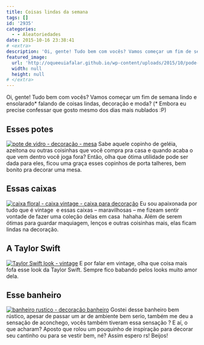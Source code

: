 ```yaml
---
title: Coisas lindas da semana
tags: []
id: '2935'
categories:
  - - Aleatoriedades
date: 2015-10-16 23:38:41
# <extra>
description: 'Oi, gente! Tudo bem com vocês? Vamos começar um fim de semana lindo e ensolarado* falando de coisas lindas, decoração e moda? (* Embora eu precise confessar que gosto mesmo dos dias mais nublados :P) Esses potes Sabe aquele copinho de geléia, azeitona ou outras coisinhas que você compra pra casa e quando acaba o que vem dentro você joga fora? Então, olha que ótima utilidade pode ser dada para eles, ficou uma graça esses copinhos de porta talheres, bem bonito pra decorar uma mesa. Essas caixas Eu sou apaixonada por tudo que é vintage  e essas caixas – maravilhosas – me fizeam sentir vontade de fazer uma coleção delas em casa  hahaha. Além de serem ótimas para guardar maquiagem, lenços e outras coisinhas mais, elas ficam lindas na decoração. A Taylor Swift E por falar em vintage, olha que &hellip;'
featured_image: 
  url: 'http://oqueeuiafalar.github.io/wp-content/uploads/2015/10/pode-te-vidro-decoração-682x1024.jpg'
  width: null
  height: null
# </extra>
---
```


Oi, gente! Tudo bem com vocês? Vamos começar um fim de semana lindo e ensolarado\* falando de coisas lindas, decoração e moda? (\* Embora eu precise confessar que gosto mesmo dos dias mais nublados :P)

## Esses potes

[![pote de vidro - decoração - mesa](/wp-content/uploads/2015/10/pode-te-vidro-decoração-682x1024.jpg)](/wp-content/uploads/2015/10/pode-te-vidro-decoração.jpg) Sabe aquele copinho de geléia, azeitona ou outras coisinhas que você compra pra casa e quando acaba o que vem dentro você joga fora? Então, olha que ótima utilidade pode ser dada para eles, ficou uma graça esses copinhos de porta talheres, bem bonito pra decorar uma mesa.

## Essas caixas

[![caixa floral - caixa vintage - caixa para decoração](/wp-content/uploads/2015/10/caixa-floral-caixa-vintage-caixa-para-decoração-685x1024.jpg)](/wp-content/uploads/2015/10/caixa-floral-caixa-vintage-caixa-para-decoração.jpg) Eu sou apaixonada por tudo que é vintage  e essas caixas – maravilhosas – me fizeam sentir vontade de fazer uma coleção delas em casa  hahaha. Além de serem ótimas para guardar maquiagem, lenços e outras coisinhas mais, elas ficam lindas na decoração.

## A Taylor Swift

[![ Taylor Swift look - vintage ](/wp-content/uploads/2015/10/Taylor-Swift-683x1024.jpg)](/wp-content/uploads/2015/10/Taylor-Swift.jpg) E por falar em vintage, olha que coisa mais fofa esse look da Taylor Swift. Sempre fico babando pelos looks muito amor dela.

## Esse banheiro

[![banheiro rustico - decoração banheiro](/wp-content/uploads/2015/10/banheiro-rustico-680x1024.jpg)](/wp-content/uploads/2015/10/banheiro-rustico.jpg) Gostei desse banheiro bem rústico, apesar de passar um ar de ambiente bem serio, também me deu a sensação de aconchego, vocês também tiveram essa sensação ? E aí, o que acharam? Aposto que rolou um pouquinho de inspiração para decorar seu cantinho ou para se vestir bem, né? Assim espero rs! Beijos!
